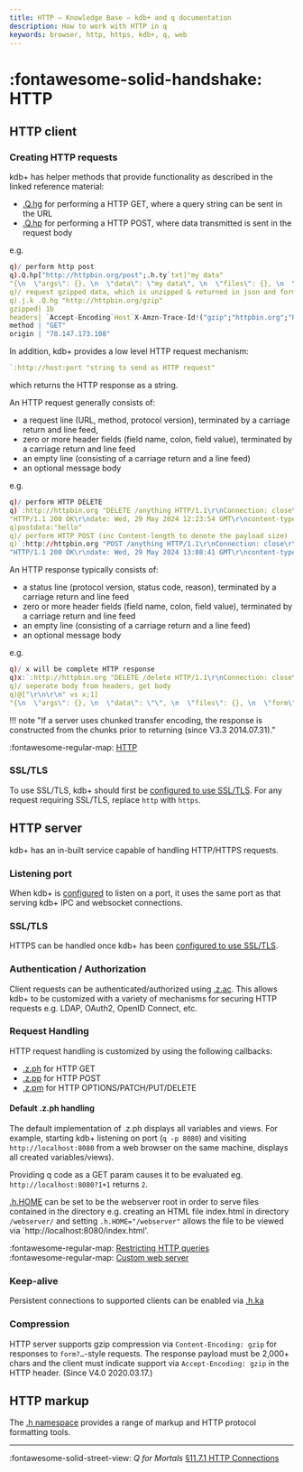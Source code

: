 ```yaml
---
title: HTTP – Knowledge Base – kdb+ and q documentation
description: How to work with HTTP in q
keywords: browser, http, https, kdb+, q, web
---
```

# :fontawesome-solid-handshake: HTTP

## HTTP client

### Creating HTTP requests

kdb+ has helper methods that provide functionality as described in the linked reference material:

* [.Q.hg](../ref/dotq.md#hg-http-get) for performing a HTTP GET, where a query string can be sent in the URL
* [.Q.hp](../ref/dotq.md#hp-http-post) for performing a HTTP POST, where data transmitted is sent in the request body

e.g.
```q
q)/ perform http post
q).Q.hp["http://httpbin.org/post";.h.ty`txt]"my data"
"{\n  \"args\": {}, \n  \"data\": \"my data\", \n  \"files\": {}, \n  \"form\": {}, \n  \"headers\": {\n    \"Accept-Encoding\": \"gzip\", \n    \"Content-Length\": \"7\", \n    \"Content-Type\": \"text/plain\", \n    \"Host\": \"httpbin.org\", \n    \"X-Amzn-Trace-Id\": \"Root=1-665711e1-19e62fef6b6e4d192a9a7096\"\n  }, \n  \"json\": null, \n  \"origin\": \"78.147.173.108\", \n  \"url\": \"http://httpbin.org/post\"\n}\n"
q)/ request gzipped data, which is unzipped & returned in json and formatted appropriately
q).j.k .Q.hg "http://httpbin.org/gzip"
gzipped| 1b
headers| `Accept-Encoding`Host`X-Amzn-Trace-Id!("gzip";"httpbin.org";"Root=1-665710aa-50bd49d724b532913348a62a")
method | "GET"
origin | "78.147.173.108"
```

In addition, kdb+ provides a low level HTTP request mechanism:

```q
`:http://host:port "string to send as HTTP request"
```

which returns the HTTP response as a string. 

An HTTP request generally consists of:

* a request line (URL, method, protocol version), terminated by a carriage return and line feed, 
* zero or more header fields (field name, colon, field value), terminated by a carriage return and line feed
* an empty line (consisting of a carriage return and a line feed) 
* an optional message body

e.g.

```q
q)/ perform HTTP DELETE
q)`:http://httpbin.org "DELETE /anything HTTP/1.1\r\nConnection: close\r\nHost: httpbin.org\r\n\r\n"
"HTTP/1.1 200 OK\r\ndate: Wed, 29 May 2024 12:23:54 GMT\r\ncontent-type: application/json\r\ncontent-length: 290\r\nconnection: close\r\nserver: gunicorn/19.9.0\r\naccess-control-allow-origin: *\r\naccess-control-allow-credentials: true\r\n\r\n{\n  \"args\": {},...
q)postdata:"hello"
q)/ perform HTTP POST (inc Content-length to denote the payload size)
q)`:http://httpbin.org "POST /anything HTTP/1.1\r\nConnection: close\r\nHost: httpbin.org\r\nContent-length: ",(string count postdata),"\r\n\r\n",postdata
"HTTP/1.1 200 OK\r\ndate: Wed, 29 May 2024 13:08:41 GMT\r\ncontent-type: application/json\r\ncontent-length: 321\r\nconnection: close\r\nserver: gunicorn/19.9.0\r\naccess-control-allow-origin: *\r\naccess-control-allow-credentials: true\r\n\r\n{\n  \"args\": {}, \n  \"data\": \"hello\"...
```

An HTTP response typically consists of:

* a status line (protocol version, status code, reason), terminated by a carriage return and line feed
* zero or more header fields (field name, colon, field value), terminated by a carriage return and line feed
* an empty line (consisting of a carriage return and a line feed)
* an optional message body

e.g.

```q
q)/ x will be complete HTTP response
q)x:`:http://httpbin.org "DELETE /delete HTTP/1.1\r\nConnection: close\r\nHost: httpbin.org\r\n\r\n"
q)/ seperate body from headers, get body
q)@["\r\n\r\n" vs x;1]
"{\n  \"args\": {}, \n  \"data\": \"\", \n  \"files\": {}, \n  \"form\": {}, \n  \"headers\": {\n    \"Host\": \"httpbin.org\", \n    \"X-Amzn-Trace-Id\": \"Root=1-66572924-7396cee34f268fcd406e94d5\"\n  }, \n  \"json\": null, \n  \"origin\": \"78.147.173.108\", \n  \"url\": \"http://httpbin.org/delete\"\n}\n"
```

!!! note "If a server uses chunked transfer encoding, the response is constructed from the chunks prior to returning (since V3.3 2014.07.31)."

:fontawesome-regular-map:
[HTTP](https://en.wikipedia.org/wiki/HTTP)


### SSL/TLS

To use SSL/TLS, kdb+ should first be [configured to use SSL/TLS](ssl.md). For any request requiring SSL/TLS, replace `http` with `https`.

## HTTP server

kdb+ has an in-built service capable of handling HTTP/HTTPS requests.

### Listening port

When kdb+ is [configured](../basics/listening-port.md) to listen on a port, it uses the same port as that serving kdb+ IPC and websocket connections.

### SSL/TLS

HTTPS can be handled once kdb+ has been [configured to use SSL/TLS](ssl.md).

### Authentication / Authorization

Client requests can be authenticated/authorized using [.z.ac](../ref/dotz.md#zac-http-auth). 
This allows kdb+ to be customized with a variety of mechanisms for securing HTTP requests  e.g. LDAP, OAuth2, OpenID Connect, etc.

### Request Handling

HTTP request handling is customized by using the following callbacks:

* [.z.ph](../ref/dotz.md#zph-http-get) for HTTP GET
* [.z.pp](../ref/dotz.md##zpp-http-post) for HTTP POST
* [.z.pm](../ref/dotz.md##zpp-http-post) for HTTP OPTIONS/PATCH/PUT/DELETE

#### Default .z.ph handling

The default implementation of .z.ph displays all variables and views. For example, starting kdb+ listening on port (`q -p 8080`) and visiting `http://localhost:8080` from a web browser on the same machine, displays all created variables/views).

Providing q code as a GET param causes it to be evaluated eg. `http://localhost:8080?1+1` returns `2`. 

[.h.HOME](../ref/doth.md#hhome-webserver-root) can be set to be the webserver root in order to serve files contained in the directory e.g.
creating an HTML file index.html in directory `/webserver/` and setting `.h.HOME="/webserver"` allows the file to be viewed via  `http://localhost:8080/index.html'.

:fontawesome-regular-map:
[Restricting HTTP queries](../wp/permissions/index.md#restricting-http-queries)
<br>
:fontawesome-regular-map:
[Custom web server](custom-web.md)

### Keep-alive

Persistent connections to supported clients can be enabled via [.h.ka](../ref/doth.md#hka-http-keepalive)

### Compression

HTTP server supports gzip compression via `Content-Encoding: gzip` for responses to `form?…`-style requests.
The response payload must be 2,000+ chars and the client must indicate support via `Accept-Encoding: gzip` in the HTTP header.
(Since V4.0 2020.03.17.)

## HTTP markup

The [.h namespace](../ref/doth.md) provides a range of markup and HTTP protocol formatting tools.

----
:fontawesome-solid-street-view:
_Q for Mortals_
[§11.7.1 HTTP Connections](/q4m3/q4m3/11_IO/#1171-http-connections)
